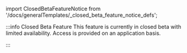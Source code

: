 import ClosedBetaFeatureNotice from '/docs/generalTemplates/_closed_beta_feature_notice_defs';

:::info Closed Beta Feature
This feature is currently in closed beta with limited availability. Access is provided on an application basis.

<ClosedBetaFeatureNotice id={props.id} />
:::
